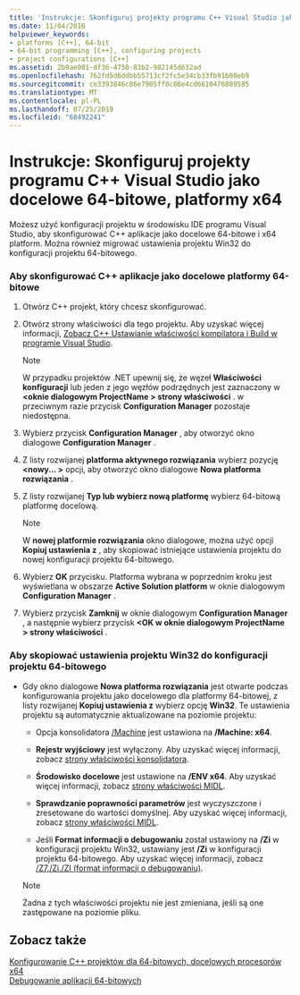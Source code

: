 ```yaml
---
title: 'Instrukcje: Skonfiguruj projekty programu C++ Visual Studio jako docelowe 64-bitowe, platformy x64'
ms.date: 11/04/2016
helpviewer_keywords:
- platforms [C++], 64-bit
- 64-bit programming [C++], configuring projects
- project configurations [C++]
ms.assetid: 2b9ae001-df36-4750-83b2-982145d632ad
ms.openlocfilehash: 762fd5d6ddbb55713cf2fc5e34cb33fb91b08eb9
ms.sourcegitcommit: ce3393846c86e7905ff0c86e4cd6610476809585
ms.translationtype: MT
ms.contentlocale: pl-PL
ms.lasthandoff: 07/25/2019
ms.locfileid: "68492241"
---
```

# <a name="how-to-configure-visual-studio-c-projects-to-target-64-bit-x64-platforms"></a>Instrukcje: Skonfiguruj projekty programu C++ Visual Studio jako docelowe 64-bitowe, platformy x64

Możesz użyć konfiguracji projektu w środowisku IDE programu Visual Studio, aby skonfigurować C++ aplikacje jako docelowe 64-bitowe i x64 platform. Można również migrować ustawienia projektu Win32 do konfiguracji projektu 64-bitowego.

### <a name="to-set-up-c-applications-to-target-64-bit-platforms"></a>Aby skonfigurować C++ aplikacje jako docelowe platformy 64-bitowe

1. Otwórz C++ projekt, który chcesz skonfigurować.

1. Otwórz strony właściwości dla tego projektu. Aby uzyskać więcej informacji, [Zobacz C++ Ustawianie właściwości kompilatora i Build w programie Visual Studio](working-with-project-properties.md).

   > [!NOTE]
   > W przypadku projektów .NET upewnij się, że węzeł **Właściwości konfiguracji** lub jeden z jego węzłów podrzędnych jest zaznaczony w  **\<oknie dialogowym ProjectName > strony właściwości** . w przeciwnym razie przycisk **Configuration Manager** pozostaje niedostępna.

1. Wybierz przycisk **Configuration Manager** , aby otworzyć okno dialogowe **Configuration Manager** .

1. Z listy rozwijanej **platforma aktywnego rozwiązania** wybierz pozycję  **\<nowy... >** opcji, aby otworzyć okno dialogowe **Nowa platforma rozwiązania** .

1. Z listy rozwijanej **Typ lub wybierz nową platformę** wybierz 64-bitową platformę docelową.

   > [!NOTE]
   > W **nowej platformie rozwiązania** okno dialogowe, można użyć opcji **Kopiuj ustawienia z** , aby skopiować istniejące ustawienia projektu do nowej konfiguracji projektu 64-bitowego.

1. Wybierz **OK** przycisku. Platforma wybrana w poprzednim kroku jest wyświetlana w obszarze **Active Solution platform** w oknie dialogowym **Configuration Manager** .

1. Wybierz przycisk **Zamknij** w oknie dialogowym **Configuration Manager** , a następnie wybierz przycisk   **\<OK w oknie dialogowym ProjectName > strony właściwości** .

### <a name="to-copy-win32-project-settings-into-a-64-bit-project-configuration"></a>Aby skopiować ustawienia projektu Win32 do konfiguracji projektu 64-bitowego

- Gdy okno dialogowe **Nowa platforma rozwiązania** jest otwarte podczas konfigurowania projektu jako docelowego dla platformy 64-bitowej, z listy rozwijanej **Kopiuj ustawienia z** wybierz opcję **Win32**. Te ustawienia projektu są automatycznie aktualizowane na poziomie projektu:

  - Opcja konsolidatora [/Machine](reference/machine-specify-target-platform.md) jest ustawiona na **/Machine: x64**.

  - **Rejestr wyjściowy** jest wyłączony. Aby uzyskać więcej informacji, zobacz [strony właściwości konsolidatora](reference/linker-property-pages.md).

  - **Środowisko docelowe** jest ustawione na **/ENV x64**. Aby uzyskać więcej informacji, zobacz [strony właściwości MIDL](reference/midl-property-pages.md).

  - **Sprawdzanie poprawności parametrów** jest wyczyszczone i zresetowane do wartości domyślnej. Aby uzyskać więcej informacji, zobacz [strony właściwości MIDL](reference/midl-property-pages.md).

  - Jeśli **Format informacji o debugowaniu** został ustawiony na **/Zi** w konfiguracji projektu Win32, ustawiany jest **/Zi** w konfiguracji projektu 64-bitowego. Aby uzyskać więcej informacji, zobacz [/Z7,/Zi,/ZI (format informacji o debugowaniu)](reference/z7-zi-zi-debug-information-format.md).

  > [!NOTE]
  > Żadna z tych właściwości projektu nie jest zmieniana, jeśli są one zastępowane na poziomie pliku.

## <a name="see-also"></a>Zobacz także

[Konfigurowanie C++ projektów dla 64-bitowych, docelowych procesorów x64](configuring-programs-for-64-bit-visual-cpp.md)<br/>
[Debugowanie aplikacji 64-bitowych](/visualstudio/debugger/debug-64-bit-applications)

